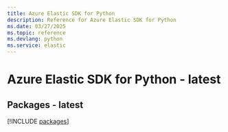 ```yaml
---
title: Azure Elastic SDK for Python
description: Reference for Azure Elastic SDK for Python
ms.date: 03/27/2025
ms.topic: reference
ms.devlang: python
ms.service: elastic
---
```

# Azure Elastic SDK for Python - latest
## Packages - latest
[!INCLUDE [packages](elastic-index.md)]